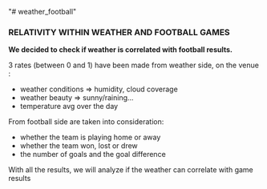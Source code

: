 "# weather_football" 

### RELATIVITY WITHIN WEATHER AND FOOTBALL GAMES  

**We decided to check if weather is correlated with football results.**  

3 rates (between 0 and 1) have been made from weather side, on the venue :  
- weather conditions => humidity, cloud coverage
- weather beauty => sunny/raining...
- temperature avg over the day

From football side are taken into consideration:  
- whether the team is playing home or away
- whether the team won, lost or drew
- the number of goals and the goal difference

With all the results, we will analyze if the weather can correlate with game results

